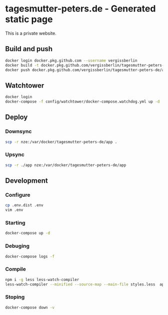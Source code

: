 # tagesmutter-peters.de - Generated static page

This is a private website.

## Build and push

```bash
docker login docker.pkg.github.com --username vergissberlin
docker build -t docker.pkg.github.com/vergissberlin/tagesmutter-peters-de/app .
docker push docker.pkg.github.com/vergissberlin/tagesmutter-peters-de/app
```

## Watchtower

```bash
docker login
docker-compose -f config/watchtower/docker-compose.watchdog.yml up -d
```

## Deploy

### Downsync

```bash
scp -r nze:/var/docker/tagesmutter-peters-de/app .
```

### Upsync

```bash
scp -r ./app nze:/var/docker/tagesmutter-peters-de/app
```

## Development

### Configure

```bash
cp .env.dist .env
vim .env
```

### Starting

```bash
docker-compose up -d
```

### Debuging

```bash
docker-compose logs -f
```

### Compile

```bash
npm i -g less less-watch-compiler
less-watch-compiler --minified --source-map --main-file styles.less  app/less/ app/css/
```

### Stoping

```bash
docker-compose down -v
```
